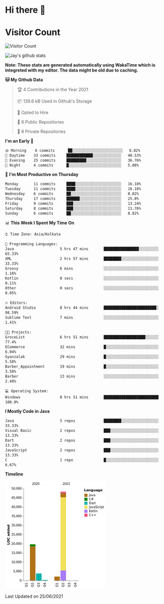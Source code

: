 # Hi there 👋 

# Visitor Count
![Visitor Count](https://profile-counter.glitch.me/jay-buddhdev/count.svg)

![Jay's github stats](https://github-readme-stats.vercel.app/api?username=jay-buddhdev&show_icons=true&theme=chartreuse-dark)

**Note: These stats are generated automatically using WakaTime which is integreted with my editor. The data might be old due to caching.**

<!--START_SECTION:waka-->
**🐱 My Github Data** 

> 🏆 4 Contributions in the Year 2021
 > 
> 📦 139.6 kB Used in Github's Storage 
 > 
> 💼 Opted to Hire
 > 
> 📜 6 Public Repositories 
 > 
> 🔑 8 Private Repositories  
 > 
**I'm an Early 🐤** 

```text
🌞 Morning    6 commits      ██░░░░░░░░░░░░░░░░░░░░░░░   8.82% 
🌆 Daytime    33 commits     ████████████░░░░░░░░░░░░░   48.53% 
🌃 Evening    25 commits     █████████░░░░░░░░░░░░░░░░   36.76% 
🌙 Night      4 commits      █░░░░░░░░░░░░░░░░░░░░░░░░   5.88%

```
📅 **I'm Most Productive on Thursday** 

```text
Monday       11 commits     ████░░░░░░░░░░░░░░░░░░░░░   16.18% 
Tuesday      11 commits     ████░░░░░░░░░░░░░░░░░░░░░   16.18% 
Wednesday    6 commits      ██░░░░░░░░░░░░░░░░░░░░░░░   8.82% 
Thursday     17 commits     ██████░░░░░░░░░░░░░░░░░░░   25.0% 
Friday       9 commits      ███░░░░░░░░░░░░░░░░░░░░░░   13.24% 
Saturday     8 commits      ███░░░░░░░░░░░░░░░░░░░░░░   11.76% 
Sunday       6 commits      ██░░░░░░░░░░░░░░░░░░░░░░░   8.82%

```


📊 **This Week I Spent My Time On** 

```text
⌚︎ Time Zone: Asia/Kolkata

💬 Programming Languages: 
Java                     5 hrs 47 mins       ████████████████░░░░░░░░░   65.33% 
XML                      2 hrs 57 mins       ████████░░░░░░░░░░░░░░░░░   33.33% 
Groovy                   6 mins              ░░░░░░░░░░░░░░░░░░░░░░░░░   1.18% 
Kotlin                   0 secs              ░░░░░░░░░░░░░░░░░░░░░░░░░   0.11% 
Other                    0 secs              ░░░░░░░░░░░░░░░░░░░░░░░░░   0.05%

🔥 Editors: 
Android Studio           8 hrs 44 mins       ████████████████████████░   98.59% 
Sublime Text             7 mins              ░░░░░░░░░░░░░░░░░░░░░░░░░   1.41%

🐱‍💻 Projects: 
GroceList                6 hrs 51 mins       ███████████████████░░░░░░   77.4% 
ECommerce                32 mins             █░░░░░░░░░░░░░░░░░░░░░░░░   6.04% 
Gyanzalak                29 mins             █░░░░░░░░░░░░░░░░░░░░░░░░   5.58% 
Barber_Appointment       19 mins             █░░░░░░░░░░░░░░░░░░░░░░░░   3.58% 
Barber                   13 mins             ░░░░░░░░░░░░░░░░░░░░░░░░░   2.48%

💻 Operating System: 
Windows                  8 hrs 51 mins       █████████████████████████   100.0%

```

**I Mostly Code in Java** 

```text
Java                     5 repos             ████████░░░░░░░░░░░░░░░░░   33.33% 
Visual Basic             2 repos             ███░░░░░░░░░░░░░░░░░░░░░░   13.33% 
Dart                     2 repos             ███░░░░░░░░░░░░░░░░░░░░░░   13.33% 
JavaScript               2 repos             ███░░░░░░░░░░░░░░░░░░░░░░   13.33% 
C                        1 repo              █░░░░░░░░░░░░░░░░░░░░░░░░   6.67%

```


**Timeline**

![Chart not found](https://raw.githubusercontent.com/jay-buddhdev/jay-buddhdev/master/charts/bar_graph.png) 


 Last Updated on 25/06/2021
<!--END_SECTION:waka-->


